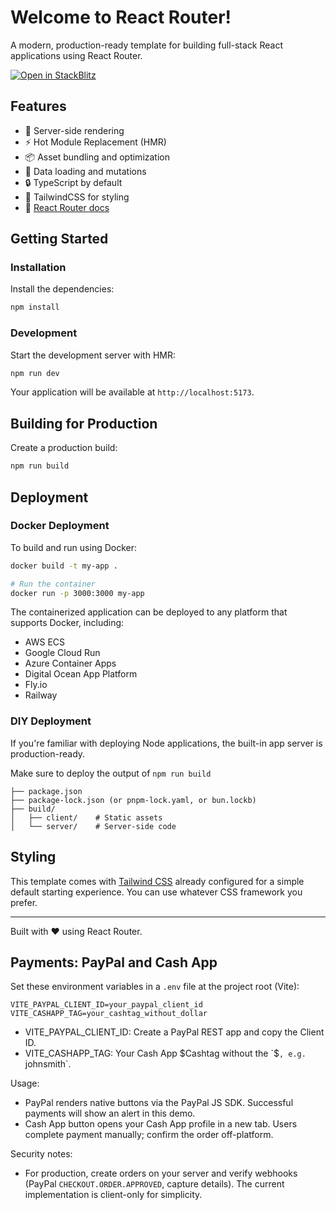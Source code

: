 # Welcome to React Router!

A modern, production-ready template for building full-stack React applications using React Router.

[![Open in StackBlitz](https://developer.stackblitz.com/img/open_in_stackblitz.svg)](https://stackblitz.com/github/remix-run/react-router-templates/tree/main/default)

## Features

- 🚀 Server-side rendering
- ⚡️ Hot Module Replacement (HMR)
- 📦 Asset bundling and optimization
- 🔄 Data loading and mutations
- 🔒 TypeScript by default
- 🎉 TailwindCSS for styling
- 📖 [React Router docs](https://reactrouter.com/)

## Getting Started

### Installation

Install the dependencies:

```bash
npm install
```

### Development

Start the development server with HMR:

```bash
npm run dev
```

Your application will be available at `http://localhost:5173`.

## Building for Production

Create a production build:

```bash
npm run build
```

## Deployment

### Docker Deployment

To build and run using Docker:

```bash
docker build -t my-app .

# Run the container
docker run -p 3000:3000 my-app
```

The containerized application can be deployed to any platform that supports Docker, including:

- AWS ECS
- Google Cloud Run
- Azure Container Apps
- Digital Ocean App Platform
- Fly.io
- Railway

### DIY Deployment

If you're familiar with deploying Node applications, the built-in app server is production-ready.

Make sure to deploy the output of `npm run build`

```
├── package.json
├── package-lock.json (or pnpm-lock.yaml, or bun.lockb)
├── build/
│   ├── client/    # Static assets
│   └── server/    # Server-side code
```

## Styling

This template comes with [Tailwind CSS](https://tailwindcss.com/) already configured for a simple default starting experience. You can use whatever CSS framework you prefer.

---

Built with ❤️ using React Router.

## Payments: PayPal and Cash App

Set these environment variables in a `.env` file at the project root (Vite):

```
VITE_PAYPAL_CLIENT_ID=your_paypal_client_id
VITE_CASHAPP_TAG=your_cashtag_without_dollar
```

- VITE_PAYPAL_CLIENT_ID: Create a PayPal REST app and copy the Client ID.
- VITE_CASHAPP_TAG: Your Cash App $Cashtag without the `$`, e.g. `johnsmith`.

Usage:

- PayPal renders native buttons via the PayPal JS SDK. Successful payments will show an alert in this demo.
- Cash App button opens your Cash App profile in a new tab. Users complete payment manually; confirm the order off-platform.

Security notes:

- For production, create orders on your server and verify webhooks (PayPal `CHECKOUT.ORDER.APPROVED`, capture details). The current implementation is client-only for simplicity.
